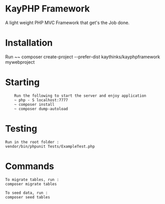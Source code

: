 # KayPHP Framework

A light weight PHP MVC Framework that get's the Job done.

# Installation

Run  ~~  composer create-project --prefer-dist kaythinks/kayphpframework mywebproject

# Starting

		Run the following to start the server and enjoy application
		~ php - S localhost:7777 
		~ composer install 
		~ composer dump-autoload

# Testing
    Run in the root folder :
    vendor/bin/phpunit Tests/ExampleTest.php

# Commands
    To migrate tables, run :
    composer migrate tables

    To seed data, run :
    composer seed tables    